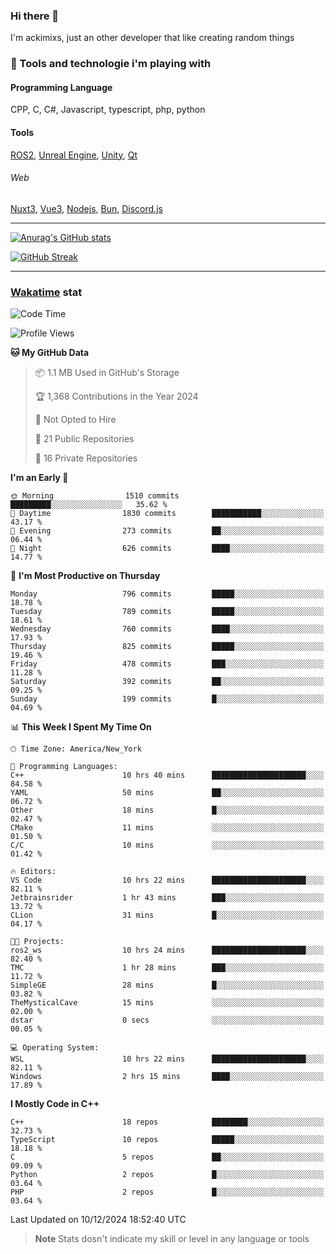 ### Hi there 👋

I'm ackimixs, just an other developer that like creating random things

### 🧰 Tools and technologie i'm playing with

#### Programming Language
CPP, C, C#, Javascript, typescript, php, python

#### Tools
[ROS2](https://ros.org/), [Unreal Engine](https://www.unrealengine.com), [Unity](https://unity.com/), [Qt](https://www.qt.io/)

###### Web
[Nuxt3](https://nuxt.com/), [Vue3](https://vuejs.org/), [Nodejs](https://nodejs.org), [Bun](https://bun.sh/), [Discord.js](https://discord.js.org/)

---

[![Anurag's GitHub stats](https://github-readme-stats.vercel.app/api?username=ackimixs&show_icons=true&theme=github_dark&count_private=true)](https://github.com/anuraghazra/github-readme-stats)

[![GitHub Streak](https://github-readme-streak-stats.herokuapp.com?user=Ackimixs&theme=github-dark-blue&date_format=j%20M%5B%20Y%5D&mode=weekly)](https://git.io/streak-stats)

---
 
 ### [Wakatime](https://wakatime.com/) stat

<!--START_SECTION:waka-->
![Code Time](http://img.shields.io/badge/Code%20Time-1%2C377%20hrs%206%20mins-blue)

![Profile Views](http://img.shields.io/badge/Profile%20Views-8-blue)

**🐱 My GitHub Data** 

> 📦 1.1 MB Used in GitHub's Storage 
 > 
> 🏆 1,368 Contributions in the Year 2024
 > 
> 🚫 Not Opted to Hire
 > 
> 📜 21 Public Repositories 
 > 
> 🔑 16 Private Repositories 
 > 
**I'm an Early 🐤** 

```text
🌞 Morning                1510 commits        █████████░░░░░░░░░░░░░░░░   35.62 % 
🌆 Daytime                1830 commits        ███████████░░░░░░░░░░░░░░   43.17 % 
🌃 Evening                273 commits         ██░░░░░░░░░░░░░░░░░░░░░░░   06.44 % 
🌙 Night                  626 commits         ████░░░░░░░░░░░░░░░░░░░░░   14.77 % 
```
📅 **I'm Most Productive on Thursday** 

```text
Monday                   796 commits         █████░░░░░░░░░░░░░░░░░░░░   18.78 % 
Tuesday                  789 commits         █████░░░░░░░░░░░░░░░░░░░░   18.61 % 
Wednesday                760 commits         ████░░░░░░░░░░░░░░░░░░░░░   17.93 % 
Thursday                 825 commits         █████░░░░░░░░░░░░░░░░░░░░   19.46 % 
Friday                   478 commits         ███░░░░░░░░░░░░░░░░░░░░░░   11.28 % 
Saturday                 392 commits         ██░░░░░░░░░░░░░░░░░░░░░░░   09.25 % 
Sunday                   199 commits         █░░░░░░░░░░░░░░░░░░░░░░░░   04.69 % 
```


📊 **This Week I Spent My Time On** 

```text
🕑︎ Time Zone: America/New_York

💬 Programming Languages: 
C++                      10 hrs 40 mins      █████████████████████░░░░   84.58 % 
YAML                     50 mins             ██░░░░░░░░░░░░░░░░░░░░░░░   06.72 % 
Other                    18 mins             █░░░░░░░░░░░░░░░░░░░░░░░░   02.47 % 
CMake                    11 mins             ░░░░░░░░░░░░░░░░░░░░░░░░░   01.50 % 
C/C                      10 mins             ░░░░░░░░░░░░░░░░░░░░░░░░░   01.42 % 

🔥 Editors: 
VS Code                  10 hrs 22 mins      █████████████████████░░░░   82.11 % 
Jetbrainsrider           1 hr 43 mins        ███░░░░░░░░░░░░░░░░░░░░░░   13.72 % 
CLion                    31 mins             █░░░░░░░░░░░░░░░░░░░░░░░░   04.17 % 

🐱‍💻 Projects: 
ros2_ws                  10 hrs 24 mins      █████████████████████░░░░   82.40 % 
TMC                      1 hr 28 mins        ███░░░░░░░░░░░░░░░░░░░░░░   11.72 % 
SimpleGE                 28 mins             █░░░░░░░░░░░░░░░░░░░░░░░░   03.82 % 
TheMysticalCave          15 mins             ░░░░░░░░░░░░░░░░░░░░░░░░░   02.00 % 
dstar                    0 secs              ░░░░░░░░░░░░░░░░░░░░░░░░░   00.05 % 

💻 Operating System: 
WSL                      10 hrs 22 mins      █████████████████████░░░░   82.11 % 
Windows                  2 hrs 15 mins       ████░░░░░░░░░░░░░░░░░░░░░   17.89 % 
```

**I Mostly Code in C++** 

```text
C++                      18 repos            ████████░░░░░░░░░░░░░░░░░   32.73 % 
TypeScript               10 repos            █████░░░░░░░░░░░░░░░░░░░░   18.18 % 
C                        5 repos             ██░░░░░░░░░░░░░░░░░░░░░░░   09.09 % 
Python                   2 repos             █░░░░░░░░░░░░░░░░░░░░░░░░   03.64 % 
PHP                      2 repos             █░░░░░░░░░░░░░░░░░░░░░░░░   03.64 % 
```




 Last Updated on 10/12/2024 18:52:40 UTC
<!--END_SECTION:waka-->

> **Note**
> Stats dosn't indicate my skill or level in any language or tools
